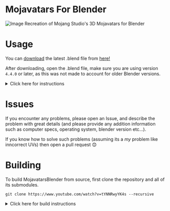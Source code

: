 # Mojavatars For Blender
![Image](https://github.com/user-attachments/assets/2eb6b5d1-e9bc-404f-be95-50a827f3f796)
Recreation of Mojang Studio's 3D Mojavatars for Blender


# Usage
You can [download](https://github.com/Djihads80/MojavatarsBlender/releases) the latest .blend file from [here!](https://github.com/Djihads80/MojavatarsBlender/releases)

After downloading, open the .blend file, make sure you are using version `4.4.0` or later, as this was not made to account for older Blender versions.

<details>
  <summary>Click here for instructions</summary>

### To get started with adding your own skin, go to the Shading tab:
![image](https://github.com/user-attachments/assets/deaed7bf-c99f-45d0-84de-e0a6ab13fffa)

Down below, you should see the node group.
### make sure you are on `Skin Material` material !!!!!!!!

after that, replace the skin Image Texture with your own Minecraft Skin:

![image](https://github.com/user-attachments/assets/ea271816-940d-4268-b2fa-5910ff0c050e)

![image](https://github.com/user-attachments/assets/9c4abe9a-b148-4783-a41a-b1cd9abf961c)

### After that, your Minecraft skin finally has a *Mustache* /j

![image](https://github.com/user-attachments/assets/efae8188-149d-4b94-ba96-7893690a19f6)


To add reflections to the hair (and to also fix the mustache), find the Factor Image Texture (you can use Middle Mouse Button to navigate through the shader's node setup):

![image](https://github.com/user-attachments/assets/d7c4282f-4781-4710-b680-37f0d72b71d9)

Replace the factor with a edit version of your skin to act as a factor for the shader mixer between glossy and normal shading.

### You can use any image editing software but I personally recommend using [BlockBench](https://web.blockbench.net/) for this.

![image](https://github.com/user-attachments/assets/961b3f05-dbd9-4245-ab08-1820826c78a1)
![73eaff3309122eaf (1)](https://github.com/user-attachments/assets/0a63c5b7-f0ad-47fb-afca-006d32bf1029)
![image](https://github.com/user-attachments/assets/1444ddf5-bf69-4f3e-a632-57705b595d18)

After that, switch to [Solid](https://en.wikipedia.org/wiki/Solid_Snake) mode:

![image](https://github.com/user-attachments/assets/174364a5-b903-4549-b9c2-98a62ac3f280)

Left Click on any of these floating objects:

![image](https://github.com/user-attachments/assets/53ecf938-8193-4f01-9db5-b64938973d03)

In their shader node setup, you can change their color to the skin's hair/hat/head texture color or anything relative to that, as this controls the color of the reflected objects which are not visible in the final render:
`you can use Ctrl+F to find where the nodes are if you can't see them!`

![image](https://github.com/user-attachments/assets/edc7c713-6289-4665-bde3-7e835fd710c6)

## After all that, you are done 🎉🎉🎉
you can press F12 to start rendering your Mojavatar!

after the render finishes, make sure to save it.

![image](https://github.com/user-attachments/assets/8fdc228e-196d-4aae-a1a1-15a2dfd24daa)

</details>

# Issues

If you encounter any problems, please open an Issue, and describe the problem with great details (and please provide any addition information such as computer specs, operating system, blender version etc...).

If you know how to solve such problems (assuming its a *my* problem like inncorrect UVs) then open a pull request 😊

# Building

To build MojavatarsBlender from source, first clone the repository and all of its submodules.

```
git clone https://www.youtube.com/watch?v=tYNNRwyYK4s --recursive
```

<details>
  <summary>Click here for build instructions</summary>

### why are you cloning a Youtube link, mark?

### think mark think!

`the video contains spoilers for Invincible (TV Show and Comics)`
</details>
